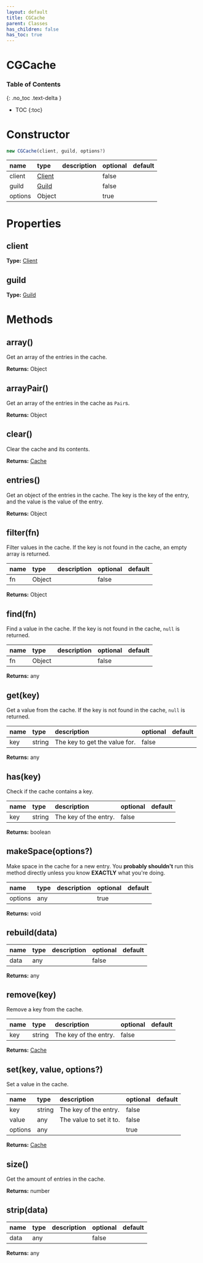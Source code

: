 ```yaml
---
layout: default
title: CGCache
parent: Classes
has_children: false
has_toc: true
---
```


# CGCache
### Table of Contents
{: .no_toc .text-delta }

- TOC
{:toc}
# Constructor
```js
new CGCache(client, guild, options?)
```
| name | type | description | optional | default |
|:-----|:-----|:------------|:---------|:--------|
| client | [Client](classes/Client) |  | false |  |
| guild | [Guild](classes/Guild) |  | false |  |
| options | Object |  | true |  |

# Properties
## client
**Type:** [Client](classes/Client)

## guild
**Type:** [Guild](classes/Guild)

# Methods
## array()
Get an array of the entries in the cache.

**Returns:** Object

## arrayPair()
Get an array of the entries in the cache as `Pair`s.

**Returns:** Object

## clear()
Clear the cache and its contents.

**Returns:** [Cache](classes/Cache)

## entries()
Get an object of the entries in the cache. The
key is the key of the entry, and the value is
the value of the entry.

**Returns:** Object

## filter(fn)
Filter values in the cache. If the key is not found
in the cache, an empty array is returned.

| name | type | description | optional | default |
|:-----|:-----|:------------|:---------|:--------|
| fn | Object |  | false |  |

**Returns:** Object

## find(fn)
Find a value in the cache. If the key is not found
in the cache, `null` is returned.

| name | type | description | optional | default |
|:-----|:-----|:------------|:---------|:--------|
| fn | Object |  | false |  |

**Returns:** any

## get(key)
Get a value from the cache. If the key is not found
in the cache, `null` is returned.

| name | type | description | optional | default |
|:-----|:-----|:------------|:---------|:--------|
| key | string | The key to get the value for. | false |  |

**Returns:** any

## has(key)
Check if the cache contains a key.

| name | type | description | optional | default |
|:-----|:-----|:------------|:---------|:--------|
| key | string | The key of the entry. | false |  |

**Returns:** boolean

## makeSpace(options?)
Make space in the cache for a new entry. You
**probably shouldn't** run this method directly
unless you know **EXACTLY** what you're doing.

| name | type | description | optional | default |
|:-----|:-----|:------------|:---------|:--------|
| options | any |  | true |  |

**Returns:** void

## rebuild(data)
| name | type | description | optional | default |
|:-----|:-----|:------------|:---------|:--------|
| data | any |  | false |  |

**Returns:** any

## remove(key)
Remove a key from the cache.

| name | type | description | optional | default |
|:-----|:-----|:------------|:---------|:--------|
| key | string | The key of the entry. | false |  |

**Returns:** [Cache](classes/Cache)

## set(key, value, options?)
Set a value in the cache.

| name | type | description | optional | default |
|:-----|:-----|:------------|:---------|:--------|
| key | string | The key of the entry. | false |  |
| value | any | The value to set it to. | false |  |
| options | any |  | true |  |

**Returns:** [Cache](classes/Cache)

## size()
Get the amount of entries in the cache.

**Returns:** number

## strip(data)
| name | type | description | optional | default |
|:-----|:-----|:------------|:---------|:--------|
| data | any |  | false |  |

**Returns:** any

